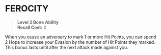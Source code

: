 # FEROCITY

> **Level 2 Bone Ability**  
> **Recall Cost:** 2

When you cause an adversary to mark 1 or more Hit Points, you can spend 2 Hope to increase your Evasion by the number of Hit Points they marked. This bonus lasts until after the next attack made against you.